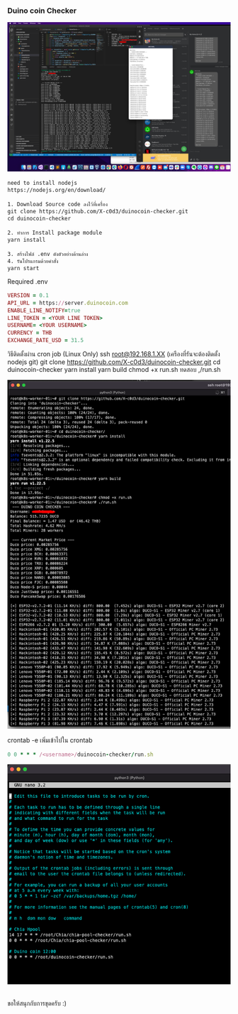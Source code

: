 ### Duino coin Checker

![Duino coin Checker](https://raw.githubusercontent.com/X-c0d3/duinocoin-checker/main/Screenshot/ScreenShot1.png)

```
need to install nodejs
https://nodejs.org/en/download/

1. Download Source code ลงไว้ที่เครื่อง
git clone https://github.com/X-c0d3/duinocoin-checker.git
cd duinocoin-checker

2. ทำการ Install package module
yarn install

3. สร้างไฟล์ .env ดังตัวอย่างด้านล่าง
4. รันโปรแกรมด้วยคำสั่ง
yarn start
```

Required .env

```ruby
VERSION = 0.1
API_URL = https://server.duinocoin.com
ENABLE_LINE_NOTIFY=true
LINE_TOKEN = <YOUR LINE TOKEN>
USERNAME= <YOUR USERNAME>
CURRENCY = THB
EXCHANGE_RATE_USD = 31.5
```

วิธีติดตั้งผ่าน cron job (Linux Only)
ssh root@192.168.1.XX (เครืองที่รันจะต้องติดตั้ง nodejs git)
git clone https://github.com/X-c0d3/duinocoin-checker.git
cd duinocoin-checker
yarn install
yarn build
chmod +x run.sh
ทดสอบ
,/run.sh

![Duino coin Checker](https://raw.githubusercontent.com/X-c0d3/duinocoin-checker/main/Screenshot/ScreenShot2.png)

crontab -e
เพิ่มเข้าไปใน crontab

```ruby
0 0 * * * /<username>/duinocoin-checker/run.sh
```

![Duino coin Checker](https://raw.githubusercontent.com/X-c0d3/duinocoin-checker/main/Screenshot/ScreenShot3.png)

<br />
ขอให้สนุกกับการขุดครับ :)
